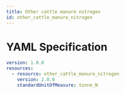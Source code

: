 ```yaml
---
title: Other cattle manure nitrogen
id: other_cattle_manure_nitrogen
---
```




# YAML Specification

```yaml
version: 1.0.0
resources:
  - resource: other_cattle_manure_nitrogen
    version: 2.0.0
    standardUnitOfMeasure: tonne_N
```



